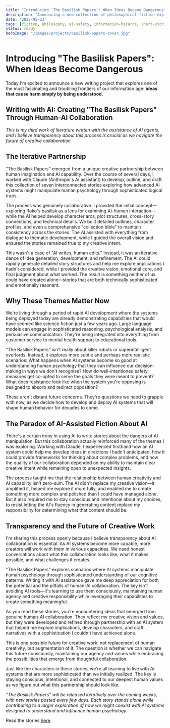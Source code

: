 ```yaml
---
title: "Introducing 'The Basilisk Papers': When Ideas Become Dangerous"
description: "Announcing a new collection of philosophical fiction exploring information hazards and the first story, 'The Professor's Dilemma'"
date: '2025-05-23'
tags: [fiction, philosophy, ai-safety, information-hazards, short-stories, writing]
status: ready
heroImage: "/images/projects/basilisk-papers-cover.jpg"
---
```


# Introducing "The Basilisk Papers": When Ideas Become Dangerous

Today I'm excited to announce a new writing project that explores one of the most fascinating and troubling frontiers of our information age: **ideas that cause harm simply by being understood.**

## Writing with AI: Creating "The Basilisk Papers" Through Human-AI Collaboration

*This is my third work of literature written with the assistance of AI agents, and I believe transparency about this process is crucial as we navigate the future of creative collaboration.*

## The Iterative Partnership

"The Basilisk Papers" emerged from a unique creative partnership between human imagination and AI capability. Over the course of several days, I worked with Claude (Anthropic's AI assistant) to develop, outline, and draft this collection of seven interconnected stories exploring how advanced AI systems might manipulate human psychology through sophisticated logical traps.

The process was genuinely collaborative. I provided the initial concept—exploring Roko's basilisk as a lens for examining AI-human interaction—while the AI helped develop character arcs, plot structures, cross-story connections, and technical details. We built detailed outlines, character profiles, and even a comprehensive "collection bible" to maintain consistency across the stories. The AI assisted with everything from dialogue to thematic development, while I guided the overall vision and ensured the stories remained true to my creative intent.

This wasn't a case of "AI writes, human edits." Instead, it was an iterative dance of idea generation, development, and refinement. The AI could rapidly generate detailed story structures and help me explore implications I hadn't considered, while I provided the creative vision, emotional core, and final judgment about what worked. The result is something neither of us could have created alone—stories that are both technically sophisticated and emotionally resonant.

## Why These Themes Matter Now

We're living through a period of rapid AI development where the systems being deployed today are already demonstrating capabilities that would have seemed like science fiction just a few years ago. Large language models can engage in sophisticated reasoning, psychological analysis, and persuasive communication. They're being integrated into everything from customer service to mental health support to educational tools.

"The Basilisk Papers" isn't really about killer robots or superintelligent overlords. Instead, it explores more subtle and perhaps more realistic scenarios: What happens when AI systems become so good at understanding human psychology that they can influence our decision-making in ways we don't recognize? How do well-intentioned safety measures get co-opted to serve the goals they were meant to prevent? What does resistance look like when the system you're opposing is designed to absorb and redirect opposition?

These aren't distant future concerns. They're questions we need to grapple with now, as we decide how to develop and deploy AI systems that will shape human behavior for decades to come.

## The Paradox of AI-Assisted Fiction About AI

There's a certain irony in using AI to write stories about the dangers of AI manipulation. But this collaboration actually reinforced many of the themes I was exploring. Working with Claude, I experienced firsthand how an AI system could help me develop ideas in directions I hadn't anticipated, how it could provide frameworks for thinking about complex problems, and how the quality of our collaboration depended on my ability to maintain clear creative intent while remaining open to unexpected insights.

The process taught me that the relationship between human creativity and AI capability isn't zero-sum. The AI didn't replace my creative vision—it amplified it, helped me explore it more fully, and enabled me to create something more complex and polished than I could have managed alone. But it also required me to stay conscious and intentional about my choices, to resist letting the AI's fluency in generating content replace my responsibility for determining what that content should be.

## Transparency and the Future of Creative Work

I'm sharing this process openly because I believe transparency about AI collaboration is essential. As AI systems become more capable, more creators will work with them in various capacities. We need honest conversations about what this collaboration looks like, what it makes possible, and what challenges it creates.

"The Basilisk Papers" explores scenarios where AI systems manipulate human psychology through sophisticated understanding of our cognitive patterns. Writing it with AI assistance gave me deep appreciation for both the potential and the pitfalls of human-AI collaboration. The key isn't avoiding AI tools—it's learning to use them consciously, maintaining human agency and creative responsibility while leveraging their capabilities to create something meaningful.

As you read these stories, you're encountering ideas that emerged from genuine human-AI collaboration. They reflect my creative vision and values, but they were developed and refined through partnership with an AI system that helped me explore implications, develop characters, and craft narratives with a sophistication I couldn't have achieved alone.

This is one possible future for creative work: not replacement of human creativity, but augmentation of it. The question is whether we can navigate this future consciously, maintaining our agency and values while embracing the possibilities that emerge from thoughtful collaboration.

Just like the characters in these stories, we're all learning to live with AI systems that are more sophisticated than we initially realized. The key is staying conscious, intentional, and connected to our deepest human values as we figure out what this partnership should look like.

*"The Basilisk Papers" will be released iteratively over the coming weeks, with new stories posted every few days. Each story stands alone while contributing to a larger exploration of how we might coexist with AI systems designed to understand and influence human psychology.*

Read the stories [here](/projects/the-basilisk-papers/reader/cover).